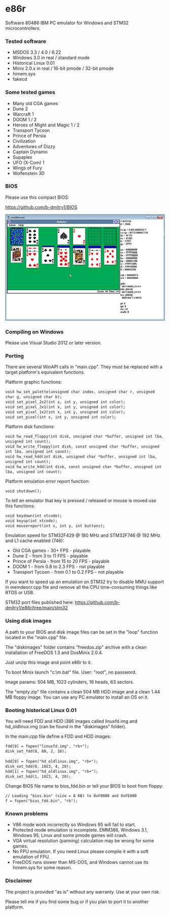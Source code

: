 # e86r
Software 80486 IBM PC emulator for Windows and STM32 microcontrollers.

### Tested software
* MSDOS 3.3 / 4.0 / 6.22
* Windows 3.0 in real / standard mode
* Historical Linux 0.01
* Minix 2.0.x in real / 16-bit pmode / 32-bit pmode
* himem.sys
* fakecd

### Some tested games
* Many old CGA games
* Dune 2
* Warcraft 1
* DOOM 1 / 2
* Heroes of Might and Magic 1 / 2
* Transport Tycoon
* Prince of Persia
* Civilization
* Adventures of Dizzy
* Captain Dynamo
* Supaplex
* UFO (X-Com) 1
* Wings of Fury
* Wolfenstein 3D

### BIOS
Please use this compact BIOS:

https://github.com/b-dmitry1/BIOS

![e86r](https://github.com/b-dmitry1/e86r/blob/main/e86r.jpg)

### Compiling on Windows

Please use Visual Studio 2012 or later version.

### Porting

There are several WinAPI calls in "main.cpp".
They must be replaced with a target platform's equivalent functions.

Platform graphic functions:

    void hw_set_palette(unsigned char index, unsigned char r, unsigned char g, unsigned char b);
    void set_pixel_2x2(int x, int y, unsigned int color);
    void set_pixel_2x1(int x, int y, unsigned int color);
    void set_pixel_1x2(int x, int y, unsigned int color);
    void set_pixel(int x, int y, unsigned int color);

Platform disk functions:

    void hw_read_floppy(int disk, unsigned char *buffer, unsigned int lba, unsigned int count);
    void hw_write_floppy(int disk, const unsigned char *buffer, unsigned int lba, unsigned int count);
    void hw_read_hdd(int disk, unsigned char *buffer, unsigned int lba, unsigned int count);
    void hw_write_hdd(int disk, const unsigned char *buffer, unsigned int lba, unsigned int count);
    
Platform emulation error report function:

    void shutdown();

To tell an emulator that key is pressed / released or mouse is moved use this functions:

    void keydown(int xtcode);
    void keyup(int xtcode);
    void mousereport(int x, int y, int buttons);

Emulation speed for STM32F429 @ 180 MHz and STM32F746 @ 192 MHz and L1 cache enabled (746):
* Old CGA games - 30+ FPS - playable
* Dune 2 - from 3 to 11 FPS - playable
* Prince of Persia - from 15 to 20 FPS - playable
* DOOM 1 - from 0.8 to 2.3 FPS - not playable
* Transport Tycoon - from 0.1 to 0.2 FPS - not playable

If you want to speed up an emulation on STM32 try to disable MMU support in memdescr.cpp file and remove all the CPU time-consuming things like RTOS or USB.

STM32 port files published here: https://github.com/b-dmitry1/e86r/tree/main/stm32

### Using disk images
A path to your BIOS and disk image files can be set in the "loop" function located in the "main.cpp" file.

The "diskimages" folder contains "freedos.zip" archive with a clean
installation of FreeDOS 1.3 and DosMinix 2.0.4.

Just unzip this image and point e86r to it.

To boot Minix launch "c:\m.bat" file. User: "root", no password.

Image params: 504 MB, 1023 cylinders, 16 heads, 63 sectors.

The "empty.zip" file contains a clean 504 MB HDD image and a clean 1.44 MB floppy image.
You can use any PC emulator to install an OS on it.

### Booting historical Linux 0.01
You will need FDD and HDD i386 images called linuxfd.img and hd_oldlinux.img (can be found in the "diskimages" folder).

In the main.cpp file define a FDD and HDD images:

    fdd[0] = fopen("linuxfd.img", "rb+");
    disk_set_fdd(0, 80, 2, 18);
    
    hdd[0] = fopen("hd_oldlinux.img", "rb+");
    disk_set_hdd(0, 1023, 4, 20);
    hdd[1] = fopen("hd_oldlinux.img", "rb+");
    disk_set_hdd(1, 1023, 4, 20);

Change BIOS file name to bios_fdd.bin or tell your BIOS to boot from floppy:

    // Loading "bios.bin" (size = 8 KB) to 0xF0000 and 0xFE000
    f = fopen("bios_fdd.bin", "rb");

### Known problems
* V86 mode work incorrectly so Windows 95 will fail to start.
* Protected mode emulation is incomplete. EMM386, Windows 3.1, Windows 95, Linux and some pmode games will crash.
* VGA virtual resolution (panning) calculation may be wrong for some games.
* No FPU emulation. If you need Linux please compile it with a soft emulation of FPU.
* FreeDOS runs slower than MS-DOS, and Windows cannot use its himem.sys for some reason.

### Disclaimer
The project is provided "as is" without any warranty. Use at your own risk.

Please tell me if you find some bug or if you plan to port it to another platform.
